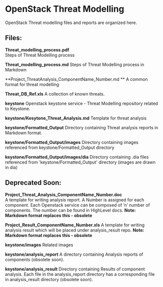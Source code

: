 OpenStack Threat Modelling
==========================

OpenStack Threat modelling files and reports are organized here.

Files:
------ 

**Threat_modelling_process.pdf**    
       Steps of Threat Modelling process
       
       
**Threat_modelling_process.md**
       Steps of Threat Modelling process in Markdown


**Project_ThreatAnalysis_ComponentName_Number.md ** 
       A common format for threat modelling 


**Threat_DB_Ref.xls**
       A collection of known threats.


**keystone**
       Openstack keystone service - Threat Modelling repository related to Keystone. 


**keystone/Kesytone_Threat_Analysis.md**
        Template for threat analysis


**keystone/Formatted_Output**
       Directory containing Threat analysis reports in Markdown format.
      
       
**keystone/Formatted_Output/images**
       Directory containing images referenced from keystone/Formatted_Output directory


**keystone/Formatted_Output/images/dia** 
       Directory containing .dia files referenced from 'keystone/Formatted_Output' directory
       (images are drawn in dia)



Deprecated Soon:
------------------
**Project_Threat_Analysis_ComponentName_Number.doc**  
       A template for writing analysis report. A Number 
       is assigned for each component. Each Openstack service can be
       composed of ’n’ number of components. The number can be found in
       HighLevel docs. **Note: Markdown format replaces this - obsolete**

**Project_Result_ComponentName_Number.xls** 
       A template for writing analysis result which will be placed under
       analysis_result repo. **Note: Markdown format replaces this - obsolete**

**keystone/images**
       Related images   
      
**keystone/analysis_report**
       A directory containing Analysis reports of components (obsolete soon).      

**keystone/analysis_result**
       Directory containing Results of component analysis.
       Each file in the analysis_report directory has a corresponding 
       file in analysis_result directory (obsolete soon). 
